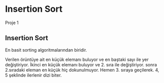 # Insertion Sort 
Proje 1

## Insertion Sort
En basit sorting algoritmalarından biridir.

Verilen örüntüye ait en küçük elemanı buluyor ve en baştaki sayı ile yer değiştiriyor. İkinci en küçük elemanı buluyor ve 2. sıra ile değiştiriyor. sonra 2.sıradaki eleman en küçük hiç dokunulmuyor. Hemen 3. sıraya geçilerek. 4, 5 şeklinde ilerlenir dizi biter. 
